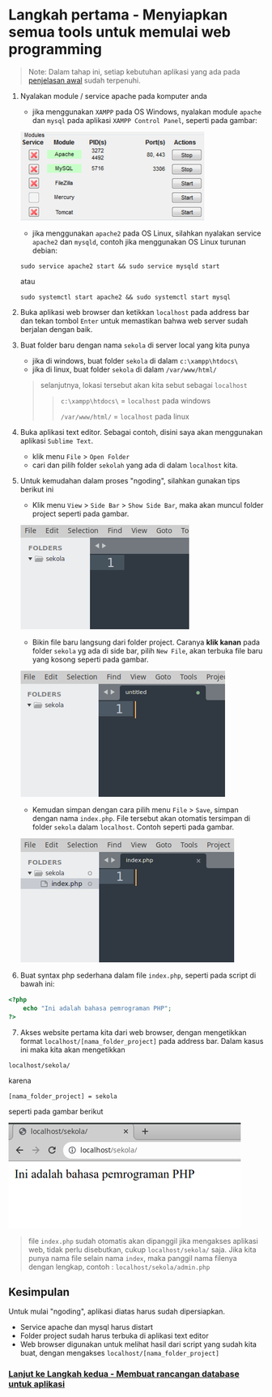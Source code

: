 # Langkah pertama - Menyiapkan semua tools untuk memulai web programming

>Note: Dalam tahap ini, setiap kebutuhan aplikasi yang ada pada [penjelasan awal](/README.md) sudah terpenuhi.

1. Nyalakan module / service apache pada komputer anda
    * jika menggunakan ``XAMPP`` pada OS Windows, nyalakan module ``apache`` dan ``mysql`` pada aplikasi ``XAMPP Control Panel``, seperti pada gambar:
        
    !["Start Module apache dan MySQL pada XAMPP"](/images/image1.png)


    * jika menggunakan ``apache2`` pada OS Linux, silahkan nyalakan service ``apache2`` dan ``mysqld``, contoh jika menggunakan OS Linux turunan debian:

    ```console
    sudo service apache2 start && sudo service mysqld start
    ```

    atau

    ```console
    sudo systemctl start apache2 && sudo systemctl start mysql
    ```
2. Buka aplikasi web browser dan ketikkan `localhost` pada address bar dan tekan tombol `Enter`  untuk memastikan bahwa web server sudah berjalan dengan baik.
3. Buat folder baru dengan nama `sekola` di server local yang kita punya
    * jika di windows, buat folder `sekola` di dalam `c:\xampp\htdocs\`
    * jika di linux, buat folder `sekola` di dalam `/var/www/html/`
    > selanjutnya, lokasi tersebut akan kita sebut sebagai `localhost`
    >
    >> `c:\xampp\htdocs\` = `localhost` pada windows
    >>
    >> `/var/www/html/` = `localhost` pada linux
4. Buka aplikasi text editor. Sebagai contoh, disini saya akan menggunakan aplikasi `Sublime Text`.
    * klik menu `File` > `Open Folder`
    * cari dan pilih folder `sekolah` yang ada di dalam `localhost` kita.
5. Untuk kemudahan dalam proses "ngoding", silahkan gunakan tips berikut ini
    * Klik menu `View` > `Side Bar` > `Show Side Bar`, maka akan muncul folder project seperti pada gambar.
    
    ![Side bar pada sublime text](/images/image2.png)
    * Bikin file baru langsung dari folder project. Caranya **klik kanan** pada folder `sekola` yg ada di side bar, pilih `New File`, akan terbuka file baru yang kosong seperti pada gambar.
    
    ![New file dari folder pada sidebar](/images/image3.png)
    * Kemudan simpan dengan cara pilih menu `File` > `Save`, simpan dengan nama `index.php`. File tersebut akan otomatis tersimpan di folder `sekola` dalam `localhost`. Contoh seperti pada gambar.
    
    ![index.php pada folder project](/images/image4.png)
6. Buat syntax php sederhana dalam file `index.php`, seperti pada script di bawah ini:
```php
<?php 
    echo "Ini adalah bahasa pemrograman PHP";
?>
``` 
7. Akses website pertama kita dari web browser, dengan mengetikkan format `localhost/[nama_folder_project]` pada address bar. Dalam kasus ini maka kita akan mengetikkan
```url
localhost/sekola/
```
karena
```
[nama_folder_project] = sekola
```
seperti pada gambar berikut

![akses localhost/sekola/ dari web browser](/images/image5.png)
> file `index.php` sudah otomatis akan dipanggil jika mengakses aplikasi web, tidak perlu disebutkan, cukup `localhost/sekola/` saja. Jika kita punya nama file selain nama `index`, maka panggil nama filenya dengan lengkap, contoh : `localhost/sekola/admin.php`

## Kesimpulan
Untuk mulai "ngoding", aplikasi diatas harus sudah dipersiapkan.
* Service apache dan mysql harus distart
* Folder project sudah harus terbuka di aplikasi text editor
* Web browser digunakan untuk melihat hasil dari script yang sudah kita buat, dengan mengakses `localhost/[nama_folder_project]` 


### [Lanjut ke Langkah kedua - Membuat rancangan database untuk aplikasi](/steps/langkah2.md)